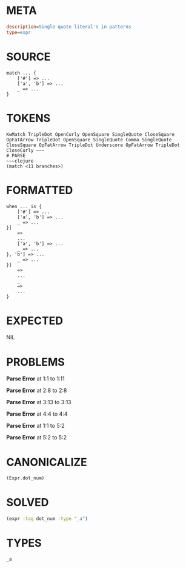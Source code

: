 # META
~~~ini
description=Single quote literal's in patterns
type=expr
~~~
# SOURCE
~~~roc
match ... {
	['#'] => ...
	['a', 'b'] => ...
	_ => ...
}
~~~
# TOKENS
~~~text
KwMatch TripleDot OpenCurly OpenSquare SingleQuote CloseSquare OpFatArrow TripleDot OpenSquare SingleQuote Comma SingleQuote CloseSquare OpFatArrow TripleDot Underscore OpFatArrow TripleDot CloseCurly ~~~
# PARSE
~~~clojure
(match <11 branches>)
~~~
# FORMATTED
~~~roc
when ... is {
	['#'] => ...
	['a', 'b'] => ...
	_ => ...
}]
	=>
	...
	['a', 'b'] => ...
	_ => ...
}, 'b'] => ...
	_ => ...
}]
	=>
	...
	_
	=>
	...
}
~~~
# EXPECTED
NIL
# PROBLEMS
**Parse Error**
at 1:1 to 1:11

**Parse Error**
at 2:8 to 2:8

**Parse Error**
at 3:13 to 3:13

**Parse Error**
at 4:4 to 4:4

**Parse Error**
at 1:1 to 5:2

**Parse Error**
at 5:2 to 5:2

# CANONICALIZE
~~~clojure
(Expr.dot_num)
~~~
# SOLVED
~~~clojure
(expr :tag dot_num :type "_a")
~~~
# TYPES
~~~roc
_a
~~~
